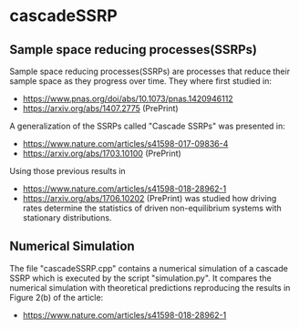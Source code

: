 # cascadeSSRP
## Sample space reducing processes(SSRPs) 

Sample space reducing processes(SSRPs) are processes that reduce their sample space as they progress over time. They where first studied in:
* https://www.pnas.org/doi/abs/10.1073/pnas.1420946112
* https://arxiv.org/abs/1407.2775 (PrePrint)

A generalization of the SSRPs called "Cascade SSRPs" was presented in:
* https://www.nature.com/articles/s41598-017-09836-4
* https://arxiv.org/abs/1703.10100 (PrePrint)


Using those previous results in
* https://www.nature.com/articles/s41598-018-28962-1
* https://arxiv.org/abs/1706.10202 (PrePrint)
was studied how driving rates determine the statistics of driven non-equilibrium systems with stationary distributions.

## Numerical Simulation
The file "cascadeSSRP.cpp" contains a numerical simulation of a cascade SSRP which is executed by the script "simulation.py". It compares the numerical simulation with theoretical predictions reproducing the results in Figure 2(b) of the article:
* https://www.nature.com/articles/s41598-018-28962-1

